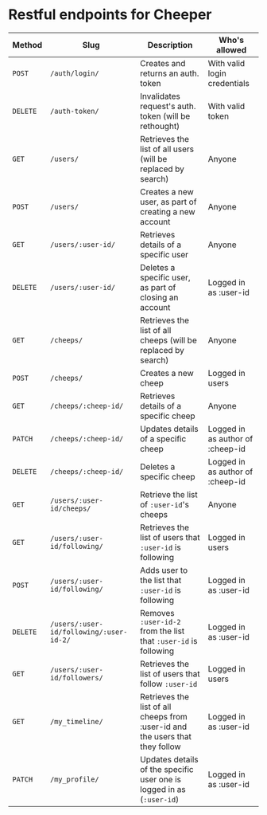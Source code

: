 # Restful endpoints for Cheeper

| Method   | Slug                                    | Description                                                                   | Who's allowed                    |
|----------|-----------------------------------------|-------------------------------------------------------------------------------|----------------------------------|
| `POST`   | `/auth/login/`                          | Creates and returns an auth. token                                            | With valid login credentials     |
| `DELETE` | `/auth-token/`                          | Invalidates request's auth. token (will be rethought)                         | With valid token                 |
| `GET`    | `/users/`                               | Retrieves the list of all users (will be replaced by search)                  | Anyone                           |
| `POST`   | `/users/`                               | Creates a new user, as part of creating a new account                         | Anyone                           |
| `GET`    | `/users/:user-id/`                      | Retrieves details of a specific user                                          | Anyone                           |
| `DELETE` | `/users/:user-id/`                      | Deletes a specific user, as part of closing an account                        | Logged in as :user-id            |
| `GET`    | `/cheeps/`                              | Retrieves the list of all cheeps (will be replaced by search)                 | Anyone                           |
| `POST`   | `/cheeps/`                              | Creates a new cheep                                                           | Logged in users                  |
| `GET`    | `/cheeps/:cheep-id/`                    | Retrieves details of a specific cheep                                         | Anyone                           |
| `PATCH`  | `/cheeps/:cheep-id/`                    | Updates details of a specific cheep                                           | Logged in as author of :cheep-id |
| `DELETE` | `/cheeps/:cheep-id/`                    | Deletes a specific cheep                                                      | Logged in as author of :cheep-id |
| `GET`    | `/users/:user-id/cheeps/`               | Retrieve the list of `:user-id`'s cheeps                                      | Anyone                           |
| `GET`    | `/users/:user-id/following/`            | Retrieves the list of users that `:user-id` is following                      | Logged in users                  |
| `POST`   | `/users/:user-id/following/`            | Adds user to the list that `:user-id` is following                            | Logged in as :user-id            |
| `DELETE` | `/users/:user-id/following/:user-id-2/` | Removes `:user-id-2` from the list that `:user-id` is following               | Logged in as :user-id            |
| `GET`    | `/users/:user-id/followers/`            | Retrieves the list of users that follow `:user-id`                            | Logged in users                  |
| `GET`    | `/my_timeline/`                         | Retrieves the list of all cheeps from :user-id and the users that they follow | Logged in as :user-id            |
| `PATCH`  | `/my_profile/`                          | Updates details of the specific user one is logged in as (`:user-id`)         | Logged in as :user-id            |
